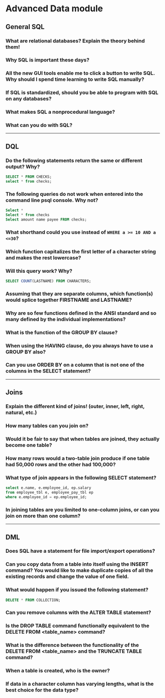 # Advanced Data module

## General SQL

### What are relational databases? Explain the theory behind them!

### Why SQL is important these days?

### All the new GUI tools enable me to click a button to write SQL. Why should I spend time learning to write SQL manually?

### If SQL is standardized, should you be able to program with SQL on any databases?

### What makes SQL a nonprocedural language?

### What can you do with SQL?

---

## DQL

### Do the following statements return the same or different output? Why?

```sql
SELECT * FROM CHECKS;
select * from checks;
```

### The following queries do not work when entered into the command line psql console. Why not?

```sql
Select *
Select * from checks
Select amount name payee FROM checks;
```

### What shorthand could you use instead of `WHERE a >= 10 AND a <=30`?

### Which function capitalizes the first letter of a character string and makes the rest lowercase?

### Will this query work? Why?

```sql
SELECT COUNT(LASTNAME) FROM CHARACTERS;
```

### Assuming that they are separate columns, which function(s) would splice together FIRSTNAME and LASTNAME?

### Why are so few functions defined in the ANSI standard and so many defined by the individual implementations?

### What is the function of the GROUP BY clause?

### When using the HAVING clause, do you always have to use a GROUP BY also?

### Can you use ORDER BY on a column that is not one of the columns in the SELECT statement?

---

## Joins

### Explain the different kind of joins! (outer, inner, left, right, natural, etc.)

### How many tables can you join on?

### Would it be fair to say that when tables are joined, they actually become one table?

### How many rows would a two-table join produce if one table had 50,000 rows and the other had 100,000?

### What type of join appears in the following SELECT statement?

```sql
select e.name, e.employee_id, ep.salary  
from employee_tbl e, employee_pay_tbl ep  
where e.employee_id = ep.employee_id;
```

### In joining tables are you limited to one-column joins, or can you join on more than one column?

---

## DML

### Does SQL have a statement for file import/export operations?

### Can you copy data from a table into itself using the INSERT command? You would like to make duplicate copies of all the existing records and change the value of one field.

### What would happen if you issued the following statement?

```sql
DELETE * FROM COLLECTION;
```

### Can you remove columns with the ALTER TABLE statement?

### Is the DROP TABLE command functionally equivalent to the DELETE FROM <table_name> command?

### What is the difference between the functionality of the DELETE FROM <table_name> and the TRUNCATE TABLE command?

### When a table is created, who is the owner?

### If data in a character column has varying lengths, what is the best choice for the data type?
